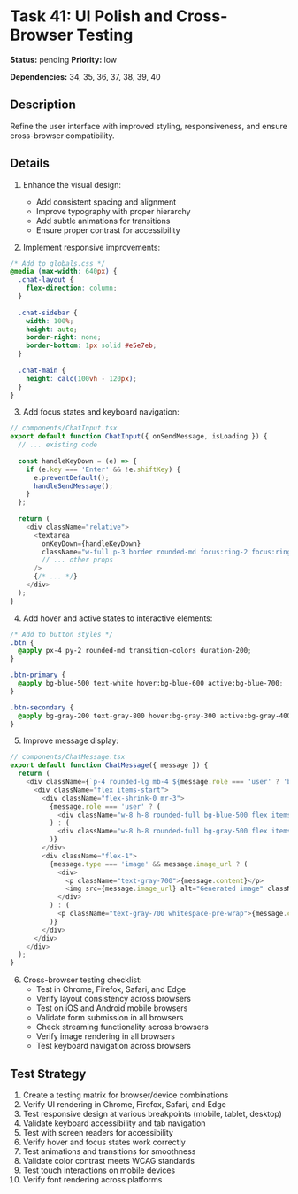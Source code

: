 # Task 41: UI Polish and Cross-Browser Testing

**Status:** pending
**Priority:** low

**Dependencies:** 34, 35, 36, 37, 38, 39, 40

## Description
Refine the user interface with improved styling, responsiveness, and ensure cross-browser compatibility.

## Details
1. Enhance the visual design:
   - Add consistent spacing and alignment
   - Improve typography with proper hierarchy
   - Add subtle animations for transitions
   - Ensure proper contrast for accessibility

2. Implement responsive improvements:
```css
/* Add to globals.css */
@media (max-width: 640px) {
  .chat-layout {
    flex-direction: column;
  }
  
  .chat-sidebar {
    width: 100%;
    height: auto;
    border-right: none;
    border-bottom: 1px solid #e5e7eb;
  }
  
  .chat-main {
    height: calc(100vh - 120px);
  }
}
```

3. Add focus states and keyboard navigation:
```typescript
// components/ChatInput.tsx
export default function ChatInput({ onSendMessage, isLoading }) {
  // ... existing code
  
  const handleKeyDown = (e) => {
    if (e.key === 'Enter' && !e.shiftKey) {
      e.preventDefault();
      handleSendMessage();
    }
  };
  
  return (
    <div className="relative">
      <textarea
        onKeyDown={handleKeyDown}
        className="w-full p-3 border rounded-md focus:ring-2 focus:ring-blue-500 focus:border-blue-500 outline-none"
        // ... other props
      />
      {/* ... */}
    </div>
  );
}
```

4. Add hover and active states to interactive elements:
```css
/* Add to button styles */
.btn {
  @apply px-4 py-2 rounded-md transition-colors duration-200;
}

.btn-primary {
  @apply bg-blue-500 text-white hover:bg-blue-600 active:bg-blue-700;
}

.btn-secondary {
  @apply bg-gray-200 text-gray-800 hover:bg-gray-300 active:bg-gray-400;
}
```

5. Improve message display:
```typescript
// components/ChatMessage.tsx
export default function ChatMessage({ message }) {
  return (
    <div className={`p-4 rounded-lg mb-4 ${message.role === 'user' ? 'bg-blue-50 ml-12' : 'bg-gray-50 mr-12'}`}>
      <div className="flex items-start">
        <div className="flex-shrink-0 mr-3">
          {message.role === 'user' ? (
            <div className="w-8 h-8 rounded-full bg-blue-500 flex items-center justify-center text-white">U</div>
          ) : (
            <div className="w-8 h-8 rounded-full bg-gray-500 flex items-center justify-center text-white">AI</div>
          )}
        </div>
        <div className="flex-1">
          {message.type === 'image' && message.image_url ? (
            <div>
              <p className="text-gray-700">{message.content}</p>
              <img src={message.image_url} alt="Generated image" className="mt-2 rounded-lg max-w-full h-auto" />
            </div>
          ) : (
            <p className="text-gray-700 whitespace-pre-wrap">{message.content}</p>
          )}
        </div>
      </div>
    </div>
  );
}
```

6. Cross-browser testing checklist:
   - Test in Chrome, Firefox, Safari, and Edge
   - Verify layout consistency across browsers
   - Test on iOS and Android mobile browsers
   - Validate form submission in all browsers
   - Check streaming functionality across browsers
   - Verify image rendering in all browsers
   - Test keyboard navigation across browsers

## Test Strategy
1. Create a testing matrix for browser/device combinations
2. Verify UI rendering in Chrome, Firefox, Safari, and Edge
3. Test responsive design at various breakpoints (mobile, tablet, desktop)
4. Validate keyboard accessibility and tab navigation
5. Test with screen readers for accessibility
6. Verify hover and focus states work correctly
7. Test animations and transitions for smoothness
8. Validate color contrast meets WCAG standards
9. Test touch interactions on mobile devices
10. Verify font rendering across platforms

